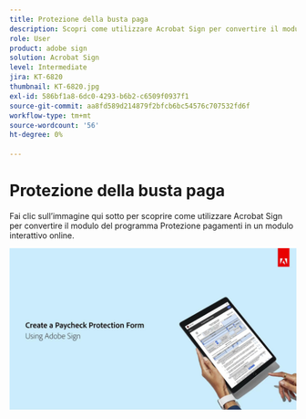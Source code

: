 ```yaml
---
title: Protezione della busta paga
description: Scopri come utilizzare Acrobat Sign per convertire il modulo del programma Protezione pagamenti in un modulo online interattivo
role: User
product: adobe sign
solution: Acrobat Sign
level: Intermediate
jira: KT-6820
thumbnail: KT-6820.jpg
exl-id: 586bf1a8-6dc0-4293-b6b2-c6509f0937f1
source-git-commit: aa8fd589d214879f2bfcb6bc54576c707532fd6f
workflow-type: tm+mt
source-wordcount: '56'
ht-degree: 0%

---
```


# Protezione della busta paga

Fai clic sull’immagine qui sotto per scoprire come utilizzare Acrobat Sign per convertire il modulo del programma Protezione pagamenti in un modulo interattivo online.

[![Presentazione interattiva di Payment Capture](../assets/Paycheck.jpg)](https://acrobatusers.com/paycheck-protection-program-resource-hub/walkthrough/)
